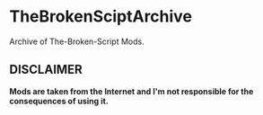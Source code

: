 # TheBrokenSciptArchive
Archive of The-Broken-Script Mods. 

## DISCLAIMER

**Mods are taken from the Internet and I'm not responsible for the consequences of using it.**
